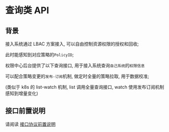 # 查询类 API

## 背景

接入系统通过 LBAC 方案接入, 可以自由控制资源权限的授权和回收;

此时能感知到对应策略的`PolicyID`;

权限中心后台提供了以下查询接口, 用于接入系统查询`自己系统`的`权限信息`

可以配合策略变更的`发布-订阅`机制, 做定时全量的策略拉取, 用于数据校准;

(类似于 k8s 的 list-watch 机制, list 调用全量查询接口, watch 使用发布订阅机制感知到增量变化)

## 接口前置说明

请阅读 [接口协议前置说明](../01-Overview/02-APIBasicInfo.md)